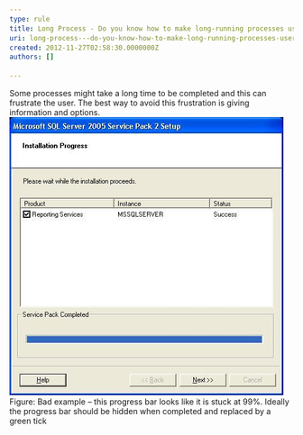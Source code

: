 ```yaml
---
type: rule
title: Long Process - Do you know how to make long-running processes user-friendly?
uri: long-process---do-you-know-how-to-make-long-running-processes-user-friendly
created: 2012-11-27T02:58:30.0000000Z
authors: []

---
```


 
Some processes might take a long time to be completed and this can frustrate the user. The best way to avoid this frustration is giving information and options.
   ​![ Bad example of Progress bar](../../assets/ifaceLongProcess_bad.JPG)Figure: Bad example – this progress bar looks like it is stuck at 99%. Ideally the progress bar should be hidden when completed and replaced by a green tick
